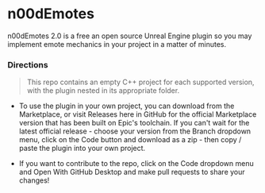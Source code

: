 # n00dEmotes
n00dEmotes 2.0 is a free an open source Unreal Engine plugin so you may implement emote mechanics in your project in a matter of minutes.

### Directions

> This repo contains an empty C++ project for each supported version, with the plugin nested in its appropriate folder. 

* To use the plugin in your own project, you can download from the Marketplace, or visit Releases here in GitHub for the official Marketplace version that has been built on Epic's toolchain. If you can't wait for the latest official release - choose your version from the Branch dropdown menu, click on the Code button and download as a zip - then copy / paste the plugin into your own project. 

* If you want to contribute to the repo, click on the Code dropdown menu and Open With GitHub Desktop and make pull requests to share your changes!
